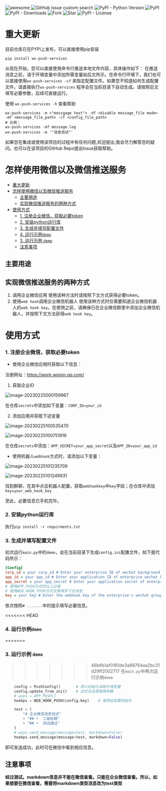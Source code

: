 ![awesome](https://camo.githubusercontent.com/abb97269de2982c379cbc128bba93ba724d8822bfbe082737772bd4feb59cb54/68747470733a2f2f63646e2e7261776769742e636f6d2f73696e647265736f726875732f617765736f6d652f643733303566333864323966656437386661383536353265336136336531353464643865383832392f6d656469612f62616467652e737667)
![GitHub issue custom search](https://img.shields.io/github/issues-search?query=WX-Push-Services)
![PyPI - Python Version](https://img.shields.io/pypi/pyversions/WX-Push-Services?style=plastic)
![PyPI](https://img.shields.io/pypi/v/WX-Push-Services)
![PyPI - Downloads](https://img.shields.io/pypi/dm/WX-Push-Services)
![Fork](https://img.shields.io/github/forks/IronManStank/WX-Push-Services.svg)
![Star](https://img.shields.io/github/stars/IronManStank/WX-Push-Services.svg)
![PyPI - License](https://img.shields.io/pypi/l/WX-Push-Services)


# 重大更新
目前仓库已在PYPI上发布，可以直接使用pip安装

```shell
pip install wx-push-services
```

从现在开始，您可以直接使用命令行推送本地文件内容，具体操作如下：
在推送消息之前，请于环境变量中添加所需变量如后文所示。在命令行环境下，我们也可以直接使用`wx-push-services -cf` 来指定配置文件。如果您不知道如何生成配置文件，请直接执行`wx-push-services` 程序会在当前目录下自动生成。请按照后文填写必要参数，后续可直接运行。

使用 `wx-push-services -h` 查看帮助

  ```shell
  wx-push-services -m <"messgage text"> -df <disable message_file mode> -mf <message_file_path> -cf <config_file_path>
  # 示例：
  wx-push-services -mf message.log
  wx-push-services -m '"消息测试"'
  ```

如果您在集成或使用该项目的过程中有任何问题,欢迎提出,我会尽力解答您的疑问。也可以在该项目的GitHub Repo提出Issue获取帮助。

# 怎样使用微信以及微信推送服务

- [重大更新](#重大更新)
- [怎样使用微信以及微信推送服务](#怎样使用微信以及微信推送服务)
  - [主要用途](#主要用途)
  - [实现微信推送服务的两种方式](#实现微信推送服务的两种方式)
- [使用方式](#使用方式)
    - [1. 注册企业微信，获取必要token](#1-注册企业微信获取必要token)
    - [2. 安装python运行库](#2-安装python运行库)
    - [3. 生成并填写配置文件](#3-生成并填写配置文件)
    - [4. 运行示例`demo`](#4-运行示例demo)
    - [3. 运行示例 `demo`](#3-运行示例-demo)
  - [注意事项](#注意事项)

## 主要用途

## 实现微信推送服务的两种方式

1. 调用企业微信应用
使用该种方法时请按照下文方式获得必要token。
2. 使用`web hook`调用企业微信机器人
使用该种方式时仅需要知道企业微信机器人的`web hook key`。在使用之前，请确保已在企业微信群里中添加企业微信机器人，并按照下文方法获得`web hook key`。

# 使用方式
### 1. 注册企业微信，获取必要token

- 使用企业微信应用时获取以下信息：

注册网址：https://work.weixin.qq.com/

1. 获取企业ID

![image-20230225000159967](https://s2.loli.net/2023/02/25/9V3l5IGvZiFqMRu.png)

在仓库`secrets`中添加如下变量：`CORP_ID=your_id`

2. 添加应用并获取下述变量

![image-20230225100535470](https://s2.loli.net/2023/02/25/XaTm65MjOE3A8iJ.png)

![image-20230225100751916](https://s2.loli.net/2023/02/25/bkJGwyzZfgIOa7R.png)

在仓库`secrets`中添加：`APP_SECRET=your_app_secret`以及`APP_ID=your_app_id`

- 使用机器人`webhook`方式时，请添加以下变量：

![image-20230225101235709](https://s2.loli.net/2023/02/25/gOtL3dmJqpBDWIh.png)

![image-20230225101249931](https://s2.loli.net/2023/02/25/bghHpI3UDvq29lM.png)

找到群聊，在其中点击机器人配置，获取`webhookkey`中`key`字段；在仓库中添加`key=your_web_hook_key`

至此，必要信息已手机完毕。

### 2. 安装python运行库

执行`pip install -r requirments.txt`

### 3. 生成并填写配置文件

初次运行`main.py`中的`demo`，会在当前目录下生成`config.ini`配置文件，如下面代码所示：

```ini
[Config]
corp_id = your corp_id # Enter your enterprise ID of wechat background here.
app_id = your app_id # Enter your application ID of enterprise wechat background here
app_secret = your app_secret # Enter your application secret of enterprise wechat background here
# 使用APP_PUSH方式时以上必填
# 使用WEB_HOOK_PUSH方式仅需填写下述消息
key = your key # Enter the webhook key of the enterprise's wechat group chat robot here

```

依次按照`# .......`中的提示填写必要信息。

<<<<<<< HEAD
### 4. 运行示例`demo`

=======
### 3. 运行示例 `demo`
>>>>>>> 46b6b1af0161de3a88764aa2bc31d29ff2002717
在`main.py`中再次运行示例`demo`

```python
    config = PushConfig()       # 默认初始化读取环境变量
    config.update_from_ini()    # 此时会全部替换参数   
    # wxps = APP_PUSH()
    hookps = WEB_HOOK_PUSH(config.key)    # 使用此配置初始化

    test = (
        "# 企业微信消息测试"
        + "## •  二级标题"
        + "## •  测试通过"
    )
    # wxps.send_message(message=test, markdown=False)
    hookps.send_message(message=test, markdown=False)
```

即可发送成功，此时可在微信中看到相应信息。

## 注意事项

**经过测试。markdown信息并不能在微信查看。只能在企业微信查看。所以，如果想要在微信查看，需要将markdown类型消息改为text类型**